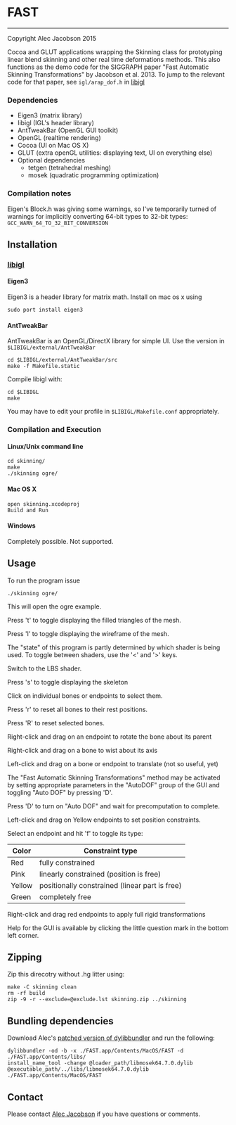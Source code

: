 # FAST
--------
Copyright Alec Jacobson 2015

Cocoa and GLUT applications wrapping the Skinning class for prototyping linear
blend skinning and other real time deformations methods. This also functions as
the demo code for the SIGGRAPH paper "Fast Automatic Skinning Transformations"
by Jacobson et al. 2013. To jump to the relevant code for that paper, see
`igl/arap_dof.h` in [libigl](https://github.com/libigl/libigl/)

### Dependencies ###
- Eigen3 (matrix library)
- libigl (IGL's header library)
-   AntTweakBar (OpenGL GUI toolkit)
- OpenGL (realtime rendering)
- Cocoa (UI on Mac OS X)
- GLUT (extra openGL utilities: displaying text, UI on everything else)
- Optional dependencies
  - tetgen (tetrahedral meshing)
  - mosek (quadratic programming optimization)

### Compilation notes ###
Eigen's Block.h was giving some warnings, so I've temporarily turned of
warnings for implicitly converting 64-bit types to 32-bit types:
`GCC_WARN_64_TO_32_BIT_CONVERSION`
  

## Installation ##

### [libigl](https://github.com/libigl/libigl/) ### 
    
#### Eigen3 ####
Eigen3 is a header library for matrix math. Install on mac os x using

    sudo port install eigen3

#### AntTweakBar ####
AntTweakBar is an OpenGL/DirectX library for simple UI. Use the version in
`$LIBIGL/external/AntTweakBar`

    cd $LIBIGL/external/AntTweakBar/src
    make -f Makefile.static

Compile libigl with:
    
    cd $LIBIGL
    make

You may have to edit your profile in `$LIBIGL/Makefile.conf` appropriately.

### Compilation and Execution ###

#### Linux/Unix command line ####

    cd skinning/
    make
    ./skinning ogre/

#### Mac OS X ####

    open skinning.xcodeproj
    Build and Run

#### Windows ####
Completely possible. Not supported.


## Usage ##
To run the program issue

    ./skinning ogre/

This will open the ogre example. 

Press 't' to toggle displaying the filled triangles of the mesh.

Press 'l' to toggle displaying the wireframe of the mesh.

The "state" of this program is partly determined by which shader is being
used. To toggle between shaders, use the '<' and '>' keys. 

Switch to the LBS shader.

Press 's' to toggle displaying the skeleton

Click on individual bones or endpoints to select them.

Press 'r' to reset all bones to their rest positions.

Press 'R' to reset selected bones.

Right-click and drag on an endpoint to rotate the bone about its parent

Right-click and drag on a bone to wist about its axis

Left-click and drag on a bone or endpoint to translate (not so useful, yet)

The "Fast Automatic Skinning Transformations" method may be activated by
setting appropriate parameters in the "AutoDOF" group of the GUI and
toggling "Auto DOF" by pressing 'D'.

Press 'D' to turn on "Auto DOF" and wait for precomputation to complete.

Left-click and drag on Yellow endpoints to set position constraints.

Select an endpoint and hit 'f' to toggle its type:

|Color  | Constraint type                                |
|-------|------------------------------------------------|
|Red    | fully constrained                              |
|Pink   | linearly constrained (position is free)        |
|Yellow | positionally constrained (linear part is free) |
|Green  | completely free                                |

Right-click and drag red endpoints to apply full rigid transformations

Help for the GUI is available by clicking the little question mark in the
bottom left corner.

## Zipping ##
Zip this direcotry without .hg litter using:
  
    make -C skinning clean
    rm -rf build
    zip -9 -r --exclude=@exclude.lst skinning.zip ../skinning

## Bundling dependencies
Download Alec's [patched version of
dylibbundler](https://github.com/alecjacobson/macdylibbundler) and run the
following:

    dylibbundler -od -b -x ./FAST.app/Contents/MacOS/FAST -d ./FAST.app/Contents/libs/
    install_name_tool -change @loader_path/libmosek64.7.0.dylib @executable_path/../libs/libmosek64.7.0.dylib  ./FAST.app/Contents/MacOS/FAST

## Contact ##
Please contact [Alec Jacobson](mailto:alecjacobson@gmail.com) if you have
questions or comments.
